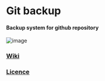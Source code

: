 # Git backup

#### Backup system for github repository

![image](https://user-images.githubusercontent.com/73474137/153773405-049b2a7c-bfba-4826-a939-6c3515fc483b.png)

### [Wiki](https://github.com/jasiukiewicztymon/Git-backups/wiki)
### [Licence](https://github.com/jasiukiewicztymon/Git-backups/blob/main/LICENSE)

